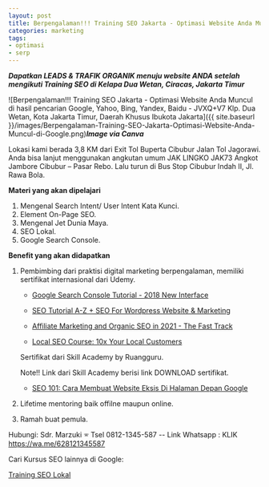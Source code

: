```yaml
---
layout: post
title: Berpengalaman!!! Training SEO Jakarta - Optimasi Website Anda Muncul di Google.
categories: marketing
tags:
- optimasi
- serp
---
```

***Dapatkan LEADS & TRAFIK ORGANIK menuju website ANDA setelah mengikuti Training SEO di Kelapa Dua Wetan, Ciracas, Jakarta Timur***

![Berpengalaman!!! Training SEO Jakarta - Optimasi Website Anda Muncul di hasil pencarian Google, Yahoo, Bing, Yandex, Baidu - JVXQ+V7 Klp. Dua Wetan, Kota Jakarta Timur, Daerah Khusus Ibukota Jakarta]({{ site.baseurl }}/images/Berpengalaman-Training-SEO-Jakarta-Optimasi-Website-Anda-Muncul-di-Google.png)***Image via Canva***

Lokasi kami berada 3,8 KM dari Exit Tol Buperta Cibubur Jalan Tol Jagorawi. Anda bisa lanjut menggunakan angkutan umum JAK LINGKO JAK73 Angkot Jambore Cibubur – Pasar Rebo. Lalu turun di Bus Stop Cibubur Indah II, Jl. Rawa Bola.

**Materi yang akan dipelajari**

1. Mengenal Search Intent/ User Intent Kata Kunci.
2. Element On-Page SEO.
3. Mengenal Jet Dunia Maya.
4. SEO Lokal.
5. Google Search Console.

**Benefit yang akan didapatkan**

1. Pembimbing dari praktisi digital marketing berpengalaman, memiliki sertifikat internasional dari Udemy.
    - <a href="https://www.udemy.com/certificate/UC-9a90b3f0-b2d2-49d0-96b6-37c6b7770861/" target="_blank">Google Search Console Tutorial - 2018 New Interface</a>

    - <a href="https://www.udemy.com/certificate/UC-5a6ea32c-31f0-4a29-93bb-5c8f2744ea7a/" target="_blank">SEO Tutorial A-Z + SEO For Wordpress Website & Marketing</a>

    - <a href="https://www.udemy.com/certificate/UC-fcca34c5-94be-4806-970a-56e3f2c6127c/" target="_blank">Affiliate Marketing and Organic SEO in 2021 - The Fast Track</a>

    - <a href="https://www.udemy.com/certificate/UC-d7aa3cb8-a685-423d-a23e-8577cfe441b4/" target="_blank">Local SEO Course: 10x Your Local Customers</a>

    Sertifikat dari Skill Academy by Ruangguru.

    Note!! Link dari Skill Academy berisi link DOWNLOAD sertifikat.
    - <a href="https://img-certificate.ruangguru.com/GEBEB767EQKJAGL7/CERT-0WBS1ZTS.jpg?orig=1" target="_blank">SEO 101: Cara Membuat Website Eksis Di Halaman Depan Google</a>


2. Lifetime mentoring baik offilne maupun online.
3. Ramah buat pemula.

Hubungi: Sdr. Marzuki
&#128382; Tsel 0812-1345-587 --
Link Whatsapp : KLIK <a href="https://wa.me/628121345587" rel="nofollow" target="_blank">https://wa.me/628121345587</a>

Cari Kursus SEO lainnya di Google:

<a href="https://www.google.com/search?q=training+seo+lokal" target="_blank">Training SEO Lokal</a>